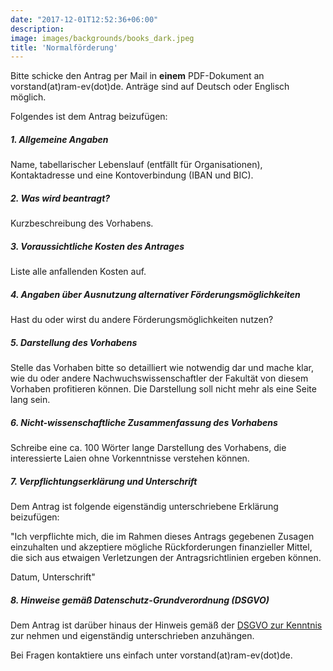 ```yaml
---
date: "2017-12-01T12:52:36+06:00"
description: 
image: images/backgrounds/books_dark.jpeg
title: 'Normalförderung'
---
```



Bitte schicke den Antrag per Mail in **einem** PDF-Dokument an vorstand(at)ram-ev(dot)de. Anträge sind auf Deutsch oder Englisch möglich.

Folgendes ist dem Antrag beizufügen:

##### 1. Allgemeine Angaben
Name, tabellarischer Lebenslauf (entfällt für Organisationen), Kontaktadresse und eine Kontoverbindung (IBAN und BIC).

##### 2. Was wird beantragt?
Kurzbeschreibung des Vorhabens.

##### 3. Voraussichtliche Kosten des Antrages
Liste alle anfallenden Kosten auf.

##### 4. Angaben über Ausnutzung alternativer Förderungsmöglichkeiten
Hast du oder wirst du andere Förderungsmöglichkeiten nutzen?

##### 5. Darstellung des Vorhabens
Stelle das Vorhaben bitte so detailliert wie notwendig dar und mache klar, wie du oder andere Nachwuchswissenschaftler der Fakultät von diesem Vorhaben profitieren können. Die Darstellung soll nicht mehr als eine Seite lang sein.

##### 6. Nicht-wissenschaftliche Zusammenfassung des Vorhabens
Schreibe eine ca. 100 Wörter lange Darstellung des Vorhabens, die interessierte Laien ohne Vorkenntnisse verstehen können.

##### 7. Verpflichtungserklärung und Unterschrift
Dem Antrag ist folgende eigenständig unterschriebene Erklärung beizufügen:

"Ich verpflichte mich, die im Rahmen dieses Antrags gegebenen Zusagen einzuhalten und akzeptiere mögliche Rückforderungen finanzieller Mittel, die sich aus etwaigen Verletzungen der Antragsrichtlinien ergeben können.

Datum, Unterschrift"

##### 8. Hinweise gemäß Datenschutz-Grundverordnung (DSGVO)
Dem Antrag ist darüber hinaus der Hinweis gemäß der [DSGVO zur Kenntnis](/files/dsgvo.pdf) zur nehmen und eigenständig unterschrieben anzuhängen.

Bei Fragen kontaktiere uns einfach unter vorstand(at)ram-ev(dot)de.